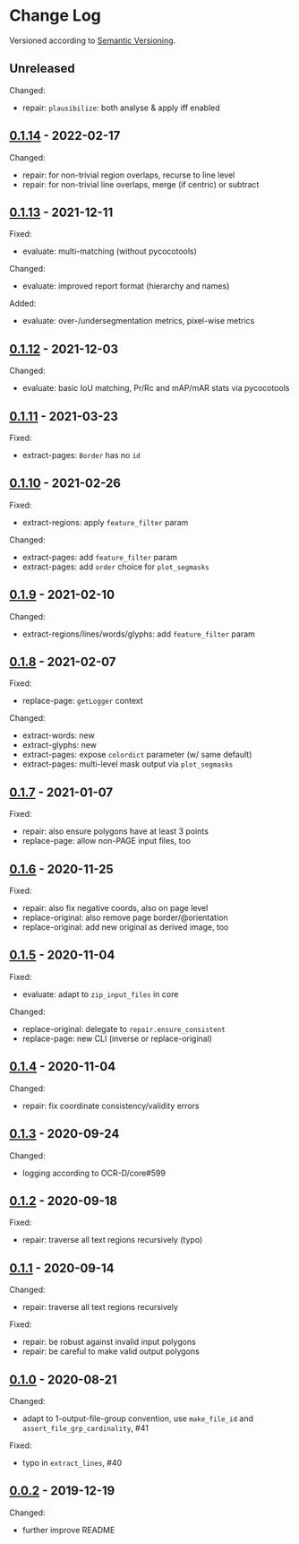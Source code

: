 Change Log
==========
Versioned according to [Semantic Versioning](http://semver.org/).

## Unreleased

Changed:

 * repair: `plausibilize`: both analyse & apply iff enabled

## [0.1.14] - 2022-02-17

Changed:

 * repair: for non-trivial region overlaps, recurse to line level
 * repair: for non-trivial line overlaps, merge (if centric) or subtract

## [0.1.13] - 2021-12-11

Fixed:

 * evaluate: multi-matching (without pycocotools)

Changed:

 * evaluate: improved report format (hierarchy and names)

Added:

 * evaluate: over-/undersegmentation metrics, pixel-wise metrics

## [0.1.12] - 2021-12-03

Changed:

 * evaluate: basic IoU matching, Pr/Rc and mAP/mAR stats via pycocotools

## [0.1.11] - 2021-03-23

Fixed:

 * extract-pages: `Border` has no `id`

## [0.1.10] - 2021-02-26

Fixed:

 * extract-regions: apply `feature_filter` param

Changed:

 * extract-pages: add `feature_filter` param
 * extract-pages: add `order` choice for `plot_segmasks`

## [0.1.9] - 2021-02-10

Changed:

 * extract-regions/lines/words/glyphs: add `feature_filter` param

## [0.1.8] - 2021-02-07

Fixed:

 * replace-page: `getLogger` context

Changed:

 * extract-words: new
 * extract-glyphs: new
 * extract-pages: expose `colordict` parameter (w/ same default)
 * extract-pages: multi-level mask output via `plot_segmasks`

## [0.1.7] - 2021-01-07

Fixed:

 * repair: also ensure polygons have at least 3 points
 * replace-page: allow non-PAGE input files, too

## [0.1.6] - 2020-11-25

Fixed:

 * repair: also fix negative coords, also on page level
 * replace-original: also remove page border/@orientation
 * replace-original: add new original as derived image, too

## [0.1.5] - 2020-11-04

Fixed:

 * evaluate: adapt to `zip_input_files` in core

Changed:

 * replace-original: delegate to `repair.ensure_consistent`
 * replace-page: new CLI (inverse or replace-original)

## [0.1.4] - 2020-11-04

Changed:

 * repair: fix coordinate consistency/validity errors

## [0.1.3] - 2020-09-24

Changed:

 * logging according to OCR-D/core#599

## [0.1.2] - 2020-09-18

Fixed:

  * repair: traverse all text regions recursively (typo)

## [0.1.1] - 2020-09-14

Changed:

  * repair: traverse all text regions recursively

Fixed:

  * repair: be robust against invalid input polygons
  * repair: be careful to make valid output polygons

## [0.1.0] - 2020-08-21

Changed:

  * adapt to 1-output-file-group convention, use `make_file_id` and `assert_file_grp_cardinality`, #41

Fixed:

  * typo in `extract_lines`, #40

## [0.0.2] - 2019-12-19

Changed:

  * further improve README

<!-- link-labels -->
[0.1.14]: ../../compare/v0.1.13...v0.1.14
[0.1.13]: ../../compare/v0.1.12...v0.1.13
[0.1.12]: ../../compare/v0.1.11...v0.1.12
[0.1.11]: ../../compare/v0.1.10...v0.1.11
[0.1.10]: ../../compare/v0.1.9...v0.1.10
[0.1.9]: ../../compare/v0.1.8...v0.1.9
[0.1.8]: ../../compare/v0.1.7...v0.1.8
[0.1.7]: ../../compare/v0.1.6...v0.1.7
[0.1.6]: ../../compare/v0.1.5...v0.1.6
[0.1.5]: ../../compare/v0.1.4...v0.1.5
[0.1.4]: ../../compare/v0.1.3...v0.1.4
[0.1.3]: ../../compare/v0.1.2...v0.1.3
[0.1.2]: ../../compare/v0.1.1...v0.1.2
[0.1.1]: ../../compare/v0.1.0...v0.1.1
[0.1.0]: ../../compare/v0.0.2...v0.1.0
[0.0.2]: ../../compare/HEAD...v0.0.2
